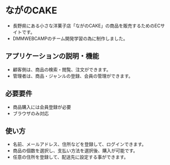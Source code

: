 # ながのCAKE
  * 長野県にある小さな洋菓子店「ながのCAKE」の商品を販売するためのECサイトです。
  * DMMWEBCAMPのチーム開発学習の為に制作しました。

## アプリケーションの説明・機能
  * 顧客側は、商品の検索・閲覧、注文ができます。
  * 管理者は、商品・ジャンルの登録、会員の管理ができます。
  
## 必要要件
  * 商品購入には会員登録が必要
  * ブラウザのみ対応
  
## 使い方
  * 名前、メールアドレス、住所などを登録して、ログインできます。
  * 商品の個数を選択し、支払い方法を選択後、購入が可能です。
  * 任意の住所を登録して、配送先に設定する事ができます。
